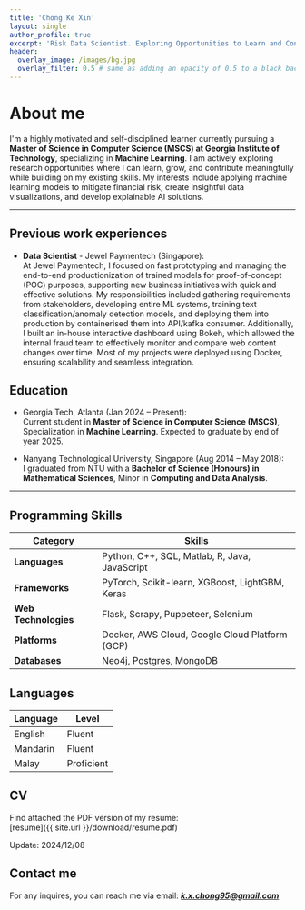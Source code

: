 ```yaml
---
title: 'Chong Ke Xin'
layout: single
author_profile: true
excerpt: 'Risk Data Scientist. Exploring Opportunities to Learn and Contribute'
header:
  overlay_image: /images/bg.jpg
  overlay_filter: 0.5 # same as adding an opacity of 0.5 to a black background
---
```


# About me

I'm a highly motivated and self-disciplined learner currently pursuing a **Master of Science in Computer Science (MSCS) at Georgia Institute of Technology**, specializing in **Machine Learning**. I am actively exploring research opportunities where I can learn, grow, and contribute meaningfully while building on my existing skills. My interests include applying machine learning models to mitigate financial risk, create insightful data visualizations, and develop explainable AI solutions.

---

## Previous work experiences

- **Data Scientist** - Jewel Paymentech (Singapore):  
  At Jewel Paymentech, I focused on fast prototyping and managing the end-to-end productionization of trained models for proof-of-concept (POC) purposes, supporting new business initiatives with quick and effective solutions. My responsibilities included gathering requirements from stakeholders, developing entire ML systems, training text classification/anomaly detection models, and deploying them into production by containerised them into API/kafka consumer. Additionally, I built an in-house interactive dashboard using Bokeh, which allowed the internal fraud team to effectively monitor and compare web content changes over time. Most of my projects were deployed using Docker, ensuring scalability and seamless integration.

## Education

- Georgia Tech, Atlanta (Jan 2024 – Present):  
  Current student in **Master of Science in Computer Science (MSCS)**, Specialization in **Machine Learning**. Expected to graduate by end of year 2025.

- Nanyang Technological University, Singapore (Aug 2014 – May 2018):  
  I graduated from NTU with a **Bachelor of Science (Honours) in Mathematical Sciences**, Minor in **Computing and Data Analysis**.

---

## Programming Skills

| **Category**        | **Skills**                                                              |
|---------------------|-------------------------------------------------------------------------|
| **Languages**       | Python, C++, SQL, Matlab, R, Java, JavaScript                           |
| **Frameworks**      | PyTorch, Scikit-learn, XGBoost, LightGBM, Keras                         |
| **Web Technologies**| Flask, Scrapy, Puppeteer, Selenium                                      |
| **Platforms**       | Docker, AWS Cloud, Google Cloud Platform (GCP)                          |
| **Databases**       | Neo4j, Postgres, MongoDB                                                |

## Languages

| Language | Level  |
|----------|--------|
| English  | Fluent |
| Mandarin | Fluent |
| Malay    | Proficient |

## CV

Find attached the PDF version of my resume:  
[resume]({{ site.url }}/download/resume.pdf) 

Update: 2024/12/08

## Contact me

For any inquires, you can reach me via email: **_[k.x.chong95@gmail.com](mailto:k.x.chong95@gmail.com)_**
